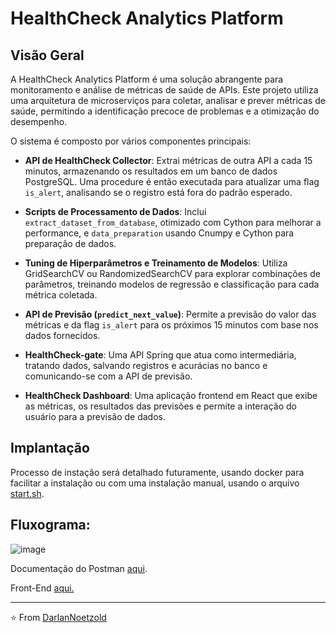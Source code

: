 # HealthCheck Analytics Platform

## Visão Geral

A HealthCheck Analytics Platform é uma solução abrangente para monitoramento e análise de métricas de saúde de APIs. Este projeto utiliza uma arquitetura de microserviços para coletar, analisar e prever métricas de saúde, permitindo a identificação precoce de problemas e a otimização do desempenho.

O sistema é composto por vários componentes principais:

- **API de HealthCheck Collector**: Extrai métricas de outra API a cada 15 minutos, armazenando os resultados em um banco de dados PostgreSQL. Uma procedure é então executada para atualizar uma flag `is_alert`, analisando se o registro está fora do padrão esperado.

- **Scripts de Processamento de Dados**: Inclui `extract_dataset_from_database`, otimizado com Cython para melhorar a performance, e `data_preparation` usando Cnumpy e Cython para preparação de dados.

- **Tuning de Hiperparâmetros e Treinamento de Modelos**: Utiliza GridSearchCV ou RandomizedSearchCV para explorar combinações de parâmetros, treinando modelos de regressão e classificação para cada métrica coletada.

- **API de Previsão (`predict_next_value`)**: Permite a previsão do valor das métricas e da flag `is_alert` para os próximos 15 minutos com base nos dados fornecidos.

- **HealthCheck-gate**: Uma API Spring que atua como intermediária, tratando dados, salvando registros e acurácias no banco e comunicando-se com a API de previsão.

- **HealthCheck Dashboard**: Uma aplicação frontend em React que exibe as métricas, os resultados das previsões e permite a interação do usuário para a previsão de dados.

## Implantação

Processo de instação será detalhado futuramente, usando docker para facilitar a instalação ou com uma instalação manual, usando o arquivo [start.sh](https://github.com/DarlanNoetzold/healthcheck_API/blob/main/start_all.sh).

## Fluxograma:

![image](https://github.com/DarlanNoetzold/healthcheck_API/assets/41628589/f32aa5bc-a1a2-411f-862a-bd3e9086aa52)

Documentação do Postman [aqui](https://documenter.getpostman.com/view/16000387/2sA2xb7veq).

Front-End [aqui.](http://177.22.91.106:3001/)

---
⭐️ From [DarlanNoetzold](https://github.com/DarlanNoetzold)
